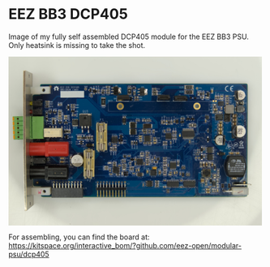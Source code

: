 # EEZ BB3 DCP405

Image of my fully self assembled DCP405 module for the EEZ BB3 PSU.
Only heatsink is missing to take the shot.

<img src="DCP405_assembled.jpg" width="500" align="center"> 

For assembling, you can find the board at:
https://kitspace.org/interactive_bom/?github.com/eez-open/modular-psu/dcp405
